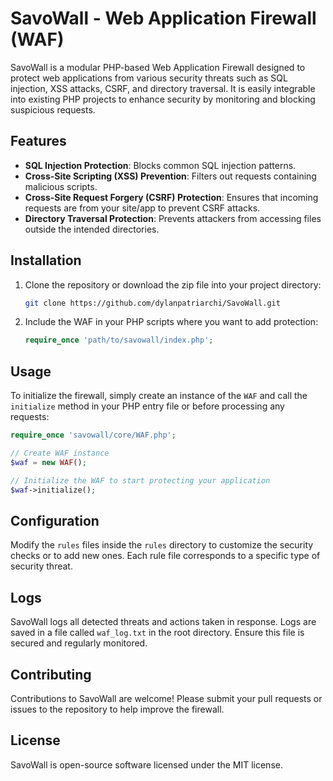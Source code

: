 
# SavoWall - Web Application Firewall (WAF)

SavoWall is a modular PHP-based Web Application Firewall designed to protect web applications from various security threats such as SQL injection, XSS attacks, CSRF, and directory traversal. It is easily integrable into existing PHP projects to enhance security by monitoring and blocking suspicious requests.

## Features

- **SQL Injection Protection**: Blocks common SQL injection patterns.
- **Cross-Site Scripting (XSS) Prevention**: Filters out requests containing malicious scripts.
- **Cross-Site Request Forgery (CSRF) Protection**: Ensures that incoming requests are from your site/app to prevent CSRF attacks.
- **Directory Traversal Protection**: Prevents attackers from accessing files outside the intended directories.

## Installation

1. Clone the repository or download the zip file into your project directory:
   ```bash
   git clone https://github.com/dylanpatriarchi/SavoWall.git
   ```
2. Include the WAF in your PHP scripts where you want to add protection:
   ```php
   require_once 'path/to/savowall/index.php';
   ```

## Usage

To initialize the firewall, simply create an instance of the `WAF` and call the `initialize` method in your PHP entry file or before processing any requests:
```php
require_once 'savowall/core/WAF.php';

// Create WAF instance
$waf = new WAF();

// Initialize the WAF to start protecting your application
$waf->initialize();
```

## Configuration

Modify the `rules` files inside the `rules` directory to customize the security checks or to add new ones. Each rule file corresponds to a specific type of security threat.

## Logs

SavoWall logs all detected threats and actions taken in response. Logs are saved in a file called `waf_log.txt` in the root directory. Ensure this file is secured and regularly monitored.

## Contributing

Contributions to SavoWall are welcome! Please submit your pull requests or issues to the repository to help improve the firewall.

## License

SavoWall is open-source software licensed under the MIT license.
